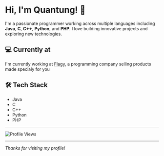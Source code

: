 # Hi, I'm Quantung! 👋

I'm a passionate programmer working across multiple languages including **Java**, **C**, **C++**, **Python**, and **PHP**. I love building innovative projects and exploring new technologies.

## 💻 Currently at
I'm currently working at [Flagy](https://www.flagy.pl), a programming company selling products made specialy for you

## 🛠️ Tech Stack
- Java
- C
- C++
- Python
- PHP

---

![Profile Views](https://komarev.com/ghpvc/?username=quantung&color=blue)

---

*Thanks for visiting my profile!*
